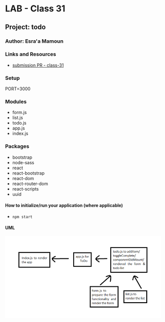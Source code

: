 # LAB - Class 31

## Project: todo

### Author: Esra'a Mamoun

### Links and Resources

- [submission PR - class-31](https://github.com/EsraaMamoun-401-advanced-javascript/todo/pull/1)
<!-- - [back-end server url](http://xyz.com) (when applicable) -->
<!-- - [front-end application](http://xyz.com) (when applicable) -->

### Setup

<!-- #### Routs -->
<!-- #### `.env`  -->
PORT=3000


### Modules
- form.js
- list.js
- todo.js
- app.js
- index.js
<!-- - model.js -->

### Packages
- bootstrap
- node-sass
- react
- react-bootstrap
- react-dom
- react-router-dom
- react-scripts
- uuid

#### How to initialize/run your application (where applicable)

- `npm start`
<!-- #### How to use your library (where applicable)
- Lint Tests: `npm run lint` -->

<!-- #### Tests

* How do you run tests?
 > - Jest test: `npm test` 
 > - console.log -->
<!-- - Any tests of note?
- Describe any tests that you did not complete, skipped, etc -->

#### UML
![UML](./img/lab31.png)